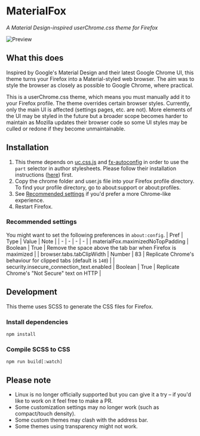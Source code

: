 # MaterialFox

_A Material Design-inspired userChrome.css theme for Firefox_

![Preview](https://user-images.githubusercontent.com/5405629/45172944-21d91900-b24a-11e8-8bc5-03814121b0de.png)

## What this does

Inspired by Google's Material Design and their latest Google Chrome UI, this theme turns your Firefox into a Material-styled web browser. The aim was to style the browser as closely as possible to Google Chrome, where practical.

This is a userChrome.css theme, which means you must manually add it to your Firefox profile. The theme overrides certain browser styles. Currently, only the main UI is affected (settings pages, etc. are not). More elements of the UI may be styled in the future but a broader scope becomes harder to maintain as Mozilla updates their browser code so some UI styles may be culled or redone if they become unmaintainable.

## Installation

1. This theme depends on [uc.css.js](https://github.com/aminomancer/uc.css.js) and [fx-autoconfig](https://github.com/MrOtherGuy/fx-autoconfig) in order to use the `part` selector in author stylesheets. Please follow their installation instructions ([here](https://github.com/MrOtherGuy/fx-autoconfig#setting-up-configjs-from-program-folder)) first.
1. Copy the chrome folder and user.js file into your Firefox profile directory. To find your profile directory, go to about:support or about:profiles.
1. See [Recommended settings](#recommended-settings) if you'd prefer a more Chrome-like experience.
1. Restart Firefox.

### Recommended settings

You might want to set the following preferences in `about:config`.
| Pref | Type | Value | Note |
| - | - | - | - |
| materialFox.maximizedNoTopPadding | Boolean | True | Remove the space above the tab bar when Firefox is maximized |
| browser.tabs.tabClipWidth | Number | 83 | Replicate Chrome's behaviour for clipped tabs (default is `140`) |
| security.insecure_connection_text.enabled | Boolean | True | Replicate Chrome's "Not Secure" text on HTTP |

## Development

This theme uses SCSS to generate the CSS files for Firefox.

### Install dependencies

`npm install`

### Compile SCSS to CSS

`npm run build[:watch]`

## Please note

- Linux is no longer officially supported but you can give it a try – if you'd like to work on it feel free to make a PR.
- Some customization settings may no longer work (such as compact/touch density).
- Some custom themes may clash with the address bar.
- Some themes using transparency might not work.
